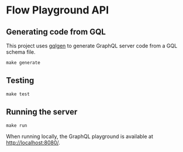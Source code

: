 # Flow Playground API

## Generating code from GQL

This project uses [gqlgen](https://github.com/99designs/gqlgen) to generate GraphQL server code from a GQL schema file.

```shell script
make generate
```

## Testing

```shell script
make test
```

## Running the server

```shell script
make run
```

When running locally, the GraphQL playground is available at [http://localhost:8080/](http://localhost:8080/).